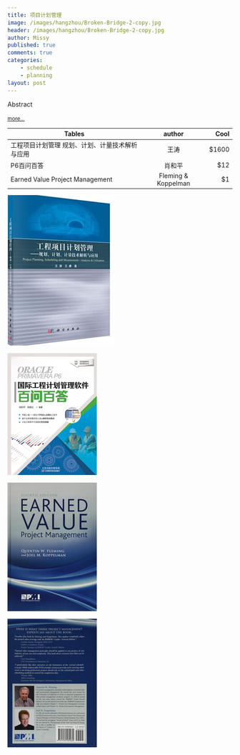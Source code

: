 ```yaml
---
title: 项目计划管理
image: /images/hangzhou/Broken-Bridge-2-copy.jpg
header: /images/hangzhou/Broken-Bridge-2-copy.jpg
author: Missy
published: true
comments: true
categories: 
    - schedule
    - planning
layout: post
---
```


Abstract






<small> [more...](/docs/missy-bell-willis-ue-peds-nov.pdf)</small>

<!--<embed src="/docs/new-safe-driving-product-for-families.pdf" width="1000" height="1000" type="application/pdf"/>-->

<!--
<div class="embed-responsive embed-responsive-16by9">
  <iframe class="embed-responsive-item" src="/docs/sensory-processing-spd-and-si.pptx" allowfullscreen></iframe>
</div>-->




| Tables        | author           | Cool  |
| ------------- |:-------------:| -----:|
| 工程项目计划管理 规划、计划、计量技术解析与应用      | 王涛 | $1600 |
| P6百问百答                                      | 肖和平    |   $12 |
| Earned Value Project Management                 | Fleming & Koppelman      |    $1 |

![](/images/52682.jpg)

![](/images/240180.jpg)

![](/images/projectmanagementcover.jpg)

![](/images/projectmanagement.jpg)


